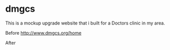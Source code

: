 # dmgcs
This is a  mockup upgrade website that i built for a Doctors clinic in my area. 

Before http://www.dmgcs.org/home

After 
